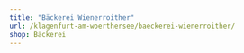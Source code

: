 ```yaml
---
title: "Bäckerei Wienerroither"
url: /klagenfurt-am-woerthersee/baeckerei-wienerroither/
shop: Bäckerei
---
```

